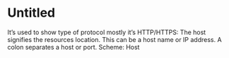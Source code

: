 # Untitled

It’s used to show type of protocol mostly it’s HTTP/HTTPS: The host signifies the resources location. This can be a host name or IP address. A colon separates a host or port.
Scheme: Host